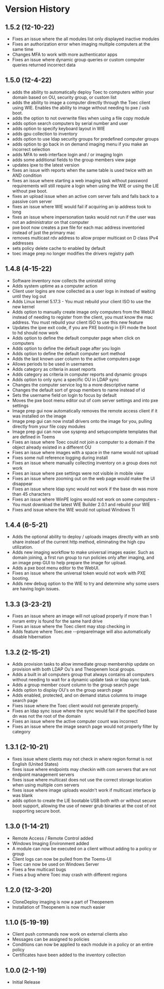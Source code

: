 # Version History

## 1.5.2 (12-10-22)
* Fixes an issue where the all modules list only displayed inactive modules
* Fixes an authorization error when imaging multiple computers at the same time
* Changes MFA to work with more authenticator apps
* Fixes an issue where dynamic group queries or custom computer queries returned incorrect data

## 1.5.0 (12-4-22)
* adds the ability to automatically deploy Toec to computers within your domain based on OU, security group, or custom list
* adds the ability to image a computer directly through the Toec client using WIE. Enables the ability to image without needing to pxe / usb boot.
* adds the option to not overwrite files when using a file copy module
* adds option search computers by serial number and user
* adds option to specify keyboard layout in WIE
* adds gpu collection to inventory
* adds option to use ldap security groups for predefined computer groups
* adds option to go back in on demand imaging menu if you make an incorrect selection
* adds MFA to web interface login and / or imaging login
* adds some additional fields to the group members view page
* updates ipxe to the latest version
* fixes an issue with reports when the same table is used twice with an AND condition
* fixes an issue where starting a web imaging task without password requirements will still require a login when using the WIE or using the LIE without pxe boot.
* fixes an upload issue when an active com server fails and falls back to a passive com server
* fixes an issue where WIE would fail if acquiring an ip address took to long
* fixes an issue where impersonation tasks would not run if the user was not an administrator on that computer
* pxe boot now creates a pxe file for each mac address inventoried instead of just the primary mac
* removes multicast rdv address to allow proper multicast on D class IPv4 addresses
* sets policy delete cache to enabled by default
* toec image prep no longer modifies the drivers registry path

## 1.4.8 (4-15-22)
* Software inventory now collects the uninstall string
* Adds system uptime as a computer action
* Client user logins are now collected as a user logs in instead of waiting until they log out
* Adds Linux kernel 5.17.3 - You must rebuild your client ISO to use the new kernel
* Adds option to manually create image only computers from the WebUI instead of needing to register from the client, you must know the mac address. You must rebuild your client ISO to use this new feature
* Updates the ipxe exit code, if you are PXE booting in EFI mode the boot to hd should now work
* Adds option to define the default computer page when click on computers
* Adds option to define the default page after you login
* Adds option to define the default computer sort method
* Adds the last known user column to the active computers page
* Allows periods to be used in usernames
* Adds category as criteria in asset reports
* Adds category as criteria in computer reports and dynamic groups
* Adds option to only sync a specific OU in LDAP sync
* Changes the computer service log to a more descriptive name
* Changes the default sort of group members to name instead of id
* Sets the username field on login to focus by default
* Moves the pxe boot menu editor out of com server settings and into pxe settings
* Image prep gui now automatically removes the remote access client if it was installed on the image
* Image prep gui can now install drivers onto the image for you, pulling directly from your file copy modules
* Image prep gui can now use sysprep and setupcomplete templates that are defined in Toems
* Fixes an issue where Toec could not join a computer to a domain if the object already existed in a different OU
* Fixes an issue where images with a space in the name would not upload
* Fixes some null reference logging during install
* Fixes an issue where manually collecting inventory on a group does not work
* Fixes an issue where pxe settings were not visible in mobile view
* Fixes an issue where zooming out on the web page would make the UI disappear
* Fixes an issue where ldap sync would not work if the base dn was more than 45 characters
* Fixes an issue where WinPE logins would not work on some computers - You must download the latest WIE Builder 2.0.1 and rebuild your WIE
* Fixes and issue where the WIE would not upload Windows 11

## 1.4.4 (6-5-21)
* Adds the optional ability to deploy / uploads images directly with an smb share instead of the current http method, eliminating the high cpu utilization.
* Adds new imaging workflow to make universal images easier. Such as domain joining, a first run group to run policies only after imaging, and an image prep GUI to help prepare the image for upload.
* Adds a pxe boot menu editor to the WebUI.
* Fixes an issue where the universal token would not work with PXE booting.
* Adds new debug option to the WIE to try and determine why some users are having login issues.

## 1.3.3 (3-23-21)
* Fixes an issue where an image will not upload properly if more than 1 nvram entry is found for the same hard drive
* Fixes an issue where the Toec client may stop checking in
* Adds feature where Toec.exe --prepareImage will also automatically disable hibernation

## 1.3.2 (2-15-21)
* Adds provision tasks to allow immediate group membership update on provision with both LDAP Ou's and Theopenem local groups.
* Adds a built in all computers group that always contains all computers without needing to wait for a dynamic update task or ldap sync task.
* Adds a group member count column to the group search page
* Adds option to display OU's on the group search page
* Adds enabled, protected, and on demand status columns to image search page
* Fixes issue where the Toec client would not generate properly.
* Fixes an ldap sync issue where the sync would fail if the specified base dn was not the root of the domain
* Fixes an issue where the active computer count was incorrect
* Fixes an issue where the image search page would not properly filter by category

## 1.3.1 (2-10-21)
* fixes issue where clients may not check in where region format is not English (United States)
* fixes issue where endpoints may checkin with com servers that are not endpoint management servers
* fixes issue where multicast does not use the correct storage location when using multiple com servers
* fixes issue where image uploads wouldn't work if multicast interface ip was blank
* adds option to create the LIE bootable USB both with or without secure boot support, allowing the use of newer grub binaries at the cost of not supporting secure boot.

## 1.3.0 (1-14-21)
* Remote Access / Remote Control added
* Windows Imaging Environment added
* A module can now be executed on a client without adding to a policy or group
* Client logs can now be pulled from the Toems-UI
* Toec can now be used on Windows Server
* Fixes a few multicast bugs
* Fixes a bug where Toec may crash with different regions

## 1.2.0 (12-3-20)
* CloneDeploy imaging is now a part of Theopenem
* Installation of Theopenem is now much easier

## 1.1.0 (5-19-19)
* Client push commands now work on external clients also
* Messages can be assigned to policies
* Conditions can now be applied to each module in a policy or an entire policy
* Certificates have been added to the inventory collection

## 1.0.0 (2-1-19)
* Initial Release